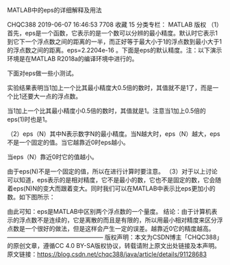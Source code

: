 MATLAB中的eps的详细解释及用法

CHQC388 2019-06-07 16:46:53  7708  收藏 15
分类专栏： MATLAB
版权
（1）首先，eps是一个函数，它表示的是一个数可以分辨的最小精度。默认时它表示1到它下一个浮点数之间的距离的一半，而正好等于最大小于1的浮点数到最小大于1的浮点数之间的距离。eps=2.2204e-16 。下面是eps的默认精度。注：以下演示环境是在MATLAB R2018a的编译环境中进行的。

下面对eps做一些小测试。

实验结果表明当1加上一个比其最小精度大0.5倍的数时，其值就不是1了，而是一个比1还要大一点的浮点数。

当1加上一个比其最小精度小0.5倍的数时，其值就是1。注意当1加上0.5倍的eps(1)时也是1。

（2）eps（N）其中N表示数字N的最小精度。当N越大时，eps（N）越大，eps不是一个固定的值。当它越靠近0时eps越小。


当eps（N）靠近0时它的值越小。

由于eps(N)不是一个固定的值，所以在进行计算时要注意。
（3）对于以上讨论可以知道，eps表示的是相对精度，它不是最小的数，它也不是固定的数，它会随着eps(N)N的变大而跟着变大。同时我们可以在MATLAB中表示比eps更加小的数。如下图所示：

由此可知：eps是MATLAB中区别两个浮点数的一个量度。
结论：由于计算机表示的浮点数不是连续的，它是离散的而且是有限的，所以用最小相对精度来区分浮点数是一个很好的做法，但是这样会产生一定的误差。越靠近0它的精度越高。
————————————————
版权声明：本文为CSDN博主「CHQC388」的原创文章，遵循CC 4.0 BY-SA版权协议，转载请附上原文出处链接及本声明。
原文链接：https://blog.csdn.net/chqc388/java/article/details/91128683

